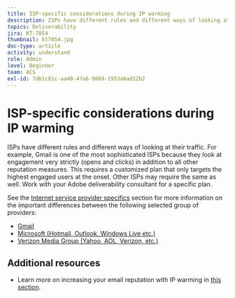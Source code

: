 ```yaml
---
title: ISP-specific considerations during IP warming
description: ISPs have different rules and different ways of looking at their traffic. This requires a customized plan that targets only the highest engaged users at the onset.
topics: Deliverability
jira: KT-7054
thumbnail: kt7054.jpg
doc-type: article
activity: understand
role: Admin
level: Beginner
team: ACS
exl-id: 7d61c81c-aa40-47a6-9869-1953a6ad22b2
---
```

# ISP-specific considerations during IP warming

ISPs have different rules and different ways of looking at their traffic. For example, Gmail is one of the most sophisticated ISPs because they look at engagement very strictly (opens and clicks) in addition to all other reputation measures. This requires a customized plan that only targets the highest engaged users at the onset. Other ISPs may require the same as well. Work with your Adobe deliverability consultant for a specific plan.

See the [Internet service provider specifics](/help/internet-service-provider-specifics/overview.md) section for more information on the important differences between the following selected group of providers:

* [Gmail](/help/internet-service-provider-specifics/gmail.md)
* [Microsoft (Hotmail, Outlook, Windows Live etc.)](/help/internet-service-provider-specifics/microsoft.md)
* [Verizon Media Group (Yahoo, AOL, Verizon, etc.)](/help/internet-service-provider-specifics/verizon-media-group.md)

## Additional resources

* Learn more on increasing your email reputation with IP warming in [this section](/help/additional-resources/increase-reputation-with-ip-warming.md).
